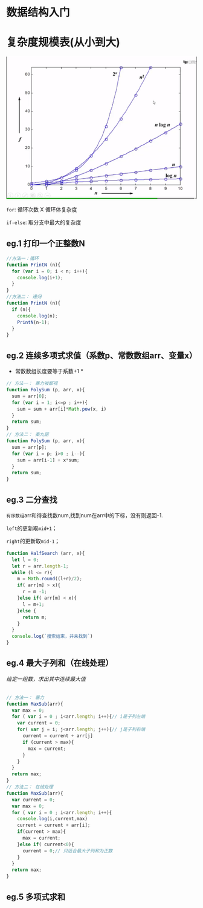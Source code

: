 # 数据结构入门
# 复杂度规模表(从小到大)
![O(n)](./O(n).png)

`for`: 循环次数 X 循环体复杂度

`if-else`: 取分支中最大的复杂度

## eg.1 打印一个正整数N
```javascript
//方法一：循环
function PrintN (n){
  for (var i = 0; i < n; i++){
    console.log(i+1);
  }
} 
//方法二： 递归
function PrintN (n){
  if (n){
    console.log(n);
    PrintN(n-1);
  }
} 
```
## eg.2 连续多项式求值（系数p、常数数组arr、变量x）
* 常数数组长度要等于系数+1 *
```javascript
// 方法一： 暴力被鄙视
function PolySum (p, arr, x){
  sum = arr[0]; 
  for (var i = 1; i<=p ; i++){
    sum = sum + arr[i]*Math.pow(x, i)
  }
  return sum;
}
// 方法二： 秦九韶
function PolySum (p, arr, x){
  sum = arr[p]; 
  for (var i = p; i>0 ; i--){
    sum = arr[i-1] + x*sum;
  }
  return sum;
}
```
## eg.3 二分查找
`有序数组`arr和待查找数num,找到num在arr中的下标，没有则返回-1.

`left`的更新取`mid+1`；

`right`的更新取`mid-1`；
```javascript
function HalfSearch (arr, x){
  let l = 0;
  let r = arr.length-1;
  while (l <= r){
    m = Math.round((l+r)/2);
    if( arr[m] > x){
      r = m -1;
    }else if( arr[m] < x){
      l = m+1;
    }else {
      return m;
    }
  }
  console.log(`搜索结束，并未找到`)
}
```
## eg.4 最大子列和（在线处理）
*给定一组数，求出其中连续最大值*
```javascript

// 方法一： 暴力
function MaxSub(arr){
  var max = 0;
  for ( var i = 0 ; i<arr.length; i++){// i是子列左端
    var current = 0;
    for( var j = i; j<arr.length; j++){// j是子列右端
      current = current + arr[j]
      if (current > max){
        max = current;
      }
    }
  }
  return max;
}
// 方法二： 在线处理
function MaxSub(arr){
  var current = 0;
  var max = 0;
  for ( var i = 0 ; i<arr.length; i++){
    console.log(i,current,max)
    current = current + arr[i];
    if(current > max){
      max = current;
    }else if( current<0){
      current = 0;// 只适合最大子列和为正数
    }
  }
  return max;
}
```
## eg.5 多项式求和
